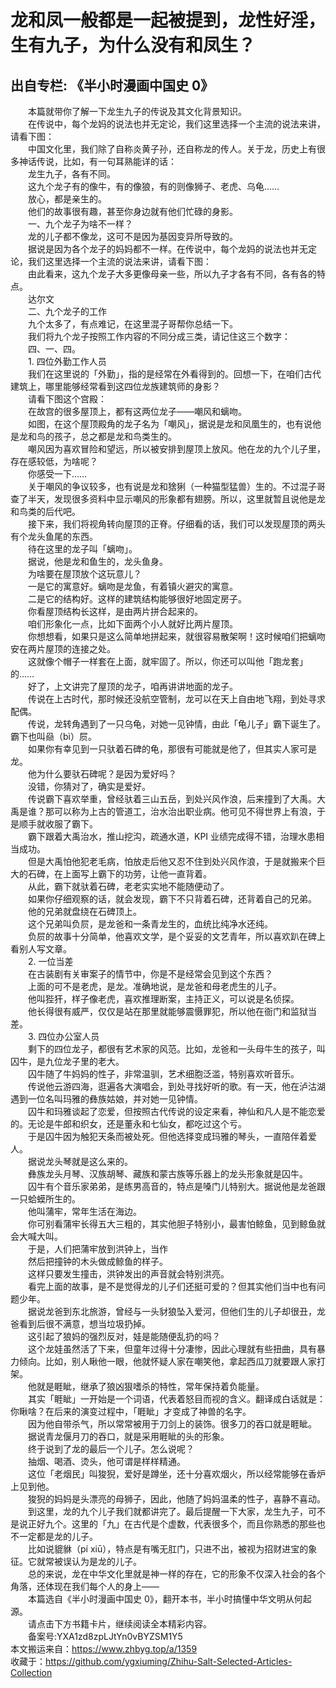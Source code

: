 # 龙和凤一般都是一起被提到，龙性好淫，生有九子，为什么没有和凤生？  
## 出自专栏: 《半小时漫画中国史 0》  
&emsp;&emsp;本篇就带你了解一下龙生九子的传说及其文化背景知识。  
&emsp;&emsp;在传说中，每个龙妈的说法也并无定论，我们这里选择一个主流的说法来讲，请看下图：  
&emsp;&emsp;中国文化里，我们除了自称炎黄子孙，还自称龙的传人。关于龙，历史上有很多神话传说，比如，有一句耳熟能详的话：  
&emsp;&emsp;龙生九子，各有不同。  
&emsp;&emsp;这九个龙子有的像牛，有的像狼，有的则像狮子、老虎、乌龟……  
&emsp;&emsp;放心，都是亲生的。  
&emsp;&emsp;他们的故事很有趣，甚至你身边就有他们忙碌的身影。  
&emsp;&emsp;一、九个龙子为啥不一样？  
&emsp;&emsp;龙的儿子都不像龙，这可不是因为基因变异所导致的。  
&emsp;&emsp;据说是因为各个龙子的妈妈都不一样。在传说中，每个龙妈的说法也并无定论，我们这里选择一个主流的说法来讲，请看下图：  
&emsp;&emsp;由此看来，这九个龙子大多更像母亲一些，所以九子才各有不同，各有各的特点。  
&emsp;&emsp;达尔文  
&emsp;&emsp;二、九个龙子的工作  
&emsp;&emsp;九个太多了，有点难记，在这里混子哥帮你总结一下。  
&emsp;&emsp;我们将九个龙子按照工作内容的不同分成三类，请记住这三个数字：  
&emsp;&emsp;四、一、四。  
&emsp;&emsp;1. 四位外勤工作人员  
&emsp;&emsp;我们在这里说的「外勤」，指的是经常在外看得到的。回想一下，在咱们古代建筑上，哪里能够经常看到这四位龙族建筑师的身影？  
&emsp;&emsp;请看下图这个宫殿：  
&emsp;&emsp;在故宫的很多屋顶上，都有这两位龙子——嘲风和螭吻。  
&emsp;&emsp;如图，在这个屋顶殿角的龙子名为「嘲风」，据说是龙和凤凰生的，也有说他是龙和鸟的孩子，总之都是龙和鸟类生的。  
&emsp;&emsp;嘲风因为喜欢冒险和望远，所以被安排到屋顶上放风。他在龙的九个儿子里，存在感较低，为啥呢？  
&emsp;&emsp;你感受一下……  
&emsp;&emsp;关于嘲风的争议较多，也有说是龙和猞猁（一种猫型猛兽）生的。不过混子哥查了半天，发现很多资料中显示嘲风的形象都有翅膀。所以，这里就暂且说他是龙和鸟类的后代吧。  
&emsp;&emsp;接下来，我们将视角转向屋顶的正脊。仔细看的话，我们可以发现屋顶的两头有个龙头鱼尾的东西。  
&emsp;&emsp;待在这里的龙子叫「螭吻」。  
&emsp;&emsp;据说，他是龙和鱼生的，龙头鱼身。  
&emsp;&emsp;为啥要在屋顶放个这玩意儿？  
&emsp;&emsp;一是它的寓意好。螭吻是龙鱼，有着镇火避灾的寓意。  
&emsp;&emsp;二是它的结构好。这样的建筑结构能够很好地固定房子。  
&emsp;&emsp;你看屋顶结构长这样，是由两片拼合起来的。  
&emsp;&emsp;咱们形象化一点，比如下面两个小人就好比两片屋顶。  
&emsp;&emsp;你想想看，如果只是这么简单地拼起来，就很容易散架啊！这时候咱们把螭吻安在两片屋顶的连接之处。  
&emsp;&emsp;这就像个帽子一样套在上面，就牢固了。所以，你还可以叫他「跑龙套」的……  
&emsp;&emsp;好了，上文讲完了屋顶的龙子，咱再讲讲地面的龙子。  
&emsp;&emsp;传说在上古时代，那时候还没航空管制，龙可以在天上自由地飞翔，到处寻求配偶。  
&emsp;&emsp;传说，龙转角遇到了一只乌龟，对她一见钟情，由此「龟儿子」霸下诞生了。霸下也叫赑（bì）屃。  
&emsp;&emsp;如果你有幸见到一只驮着石碑的龟，那很有可能就是他了，但其实人家可是龙。  
&emsp;&emsp;他为什么要驮石碑呢？是因为爱好吗？  
&emsp;&emsp;没错，你猜对了，确实是爱好。  
&emsp;&emsp;传说霸下喜欢举重，曾经驮着三山五岳，到处兴风作浪，后来撞到了大禹。大禹是谁？那可以称为上古的管道工，治水治出职业病。他可见不得世界上有浪，于是顺手就收服了霸下。  
&emsp;&emsp;霸下跟着大禹治水，推山挖沟，疏通水道，KPI 业绩完成得不错，治理水患相当成功。  
&emsp;&emsp;但是大禹怕他犯老毛病，怕放走后他又忍不住到处兴风作浪，于是就搬来个巨大的石碑，在上面写上霸下的功劳，让他一直背着。  
&emsp;&emsp;从此，霸下就驮着石碑，老老实实地不能随便动了。  
&emsp;&emsp;如果你仔细观察的话，就会发现，霸下不只背着石碑，还背着自己的兄弟。  
&emsp;&emsp;他的兄弟就盘绕在石碑顶上。  
&emsp;&emsp;这个兄弟叫负屃，是龙爸和一条青龙生的，血统比纯净水还纯。  
&emsp;&emsp;负屃的故事十分简单，他喜欢文学，是个妥妥的文艺青年，所以喜欢趴在碑上看别人写文章。  
&emsp;&emsp;2. 一位当差  
&emsp;&emsp;在古装剧有关审案子的情节中，你是不是经常会见到这个东西？  
&emsp;&emsp;上面的可不是老虎，是龙。准确地说，是龙爸和母老虎生的儿子。  
&emsp;&emsp;他叫狴犴，样子像老虎，喜欢推理断案，主持正义，可以说是名侦探。  
&emsp;&emsp;他长得很有威严，仅仅是站在那里就能够震慑罪犯，所以他在衙门和监狱当差。  
&emsp;&emsp;3. 四位办公室人员  
&emsp;&emsp;剩下的四位龙子，都很有艺术家的风范。比如，龙爸和一头母牛生的孩子，叫囚牛，是九位龙子里的老大。  
&emsp;&emsp;囚牛随了牛妈妈的性子，非常温驯，艺术细胞泛滥，特别喜欢听音乐。  
&emsp;&emsp;传说他云游四海，逛遍各大演唱会，到处寻找好听的歌。有一天，他在泸沽湖遇到一位名叫玛雅的彝族姑娘，并对她一见钟情。  
&emsp;&emsp;囚牛和玛雅谈起了恋爱，但按照古代传说的设定来看，神仙和凡人是不能恋爱的。无论是牛郎和织女，还是董永和七仙女，都吃过这个亏。  
&emsp;&emsp;于是囚牛因为触犯天条而被处死。但他选择变成玛雅的琴头，一直陪伴着爱人。  
&emsp;&emsp;据说龙头琴就是这么来的。  
&emsp;&emsp;彝族龙头月琴、汉族胡琴、藏族和蒙古族等乐器上的龙头形象就是囚牛。  
&emsp;&emsp;囚牛有个音乐家弟弟，是练男高音的，特点是嗓门儿特别大。据说他是龙爸跟一只蛤蟆所生的。  
&emsp;&emsp;他叫蒲牢，常年生活在海边。  
&emsp;&emsp;你可别看蒲牢长得五大三粗的，其实他胆子特别小，最害怕鲸鱼，见到鲸鱼就会大喊大叫。  
&emsp;&emsp;于是，人们把蒲牢放到洪钟上，当作  
&emsp;&emsp;然后把撞钟的木头做成鲸鱼的样子。  
&emsp;&emsp;这样只要发生撞击，洪钟发出的声音就会特别洪亮。  
&emsp;&emsp;看完上面的故事，是不是觉得龙的儿子们还挺可爱的？但其实他们当中也有问题少年。  
&emsp;&emsp;据说龙爸到东北旅游，曾经与一头豺狼坠入爱河，但他们生的儿子却很丑，龙爸看到后很不满意，想当垃圾扔掉。  
&emsp;&emsp;这引起了狼妈的强烈反对，娃是能随便乱扔的吗？  
&emsp;&emsp;这个龙娃虽然活了下来，但童年过得十分凄惨，因此心理就有些扭曲，具有暴力倾向。比如，别人瞅他一眼，他就怀疑人家在嘲笑他，拿起西瓜刀就要跟人家打架。  
&emsp;&emsp;他就是睚眦，继承了狼凶狠嗜杀的特性，常年保持着负能量。  
&emsp;&emsp;其实「睚眦」一开始是一个词语，代表着怒目而视的含义。翻译成白话就是：你瞅啥？在后来的演变过程中，「睚眦」才变成了神兽的名字。  
&emsp;&emsp;因为他自带杀气，所以常常被用于刀剑上的装饰。很多刀的吞口就是睚眦。  
&emsp;&emsp;据说青龙偃月刀的吞口，就是采用睚眦的头的形象。  
&emsp;&emsp;终于说到了龙的最后一个儿子。怎么说呢？  
&emsp;&emsp;抽烟、喝酒、烫头，他可谓是样样精通。  
&emsp;&emsp;这位「老烟民」叫狻猊，爱好是蹲坐，还十分喜欢烟火，所以经常能够在香炉上见到他。  
&emsp;&emsp;狻猊的妈妈是头漂亮的母狮子，因此，他随了妈妈温柔的性子，喜静不喜动。  
&emsp;&emsp;到这里，龙的九个儿子我们就都讲完了。最后提醒一下大家，龙生九子，可不是说正好九个。这里的「九」在古代是个虚数，代表很多个，而且你熟悉的那些也不一定都是龙的儿子。  
&emsp;&emsp;比如说貔貅（pí xiū），特点是有嘴无肛门，只进不出，被视为招财进宝的象征。它就常被误认为是龙的儿子。  
&emsp;&emsp;总的来说，龙在中华文化里就是神一样的存在，它的形象不仅深入社会的各个角落，还体现在我们每个人的身上——  
&emsp;&emsp;本篇选自《半小时漫画中国史 0》，翻开本书，半小时搞懂中华文明从何起源。  
&emsp;&emsp;请点击下方书籍卡片，继续阅读全本精彩内容。  
&emsp;&emsp;备案号:YXA1zd8zpLJtYn0vBYZSM1Y5  
本文搬运来自：https://www.zhbyg.top/a/1359  
 收藏于：https://github.com/ygxiuming/Zhihu-Salt-Selected-Articles-Collection